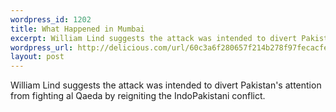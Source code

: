 ```yaml
--- 
wordpress_id: 1202
title: What Happened in Mumbai
excerpt: William Lind suggests the attack was intended to divert Pakistan&#39;s attention from fighting al Qaeda by reigniting the IndoPakistani conflict.
wordpress_url: http://delicious.com/url/60c3a6f280657f214b278f97fecacfe8#jeremy6d
layout: post
---
```

William Lind suggests the attack was intended to divert Pakistan's attention from fighting al Qaeda by reigniting the IndoPakistani conflict.
